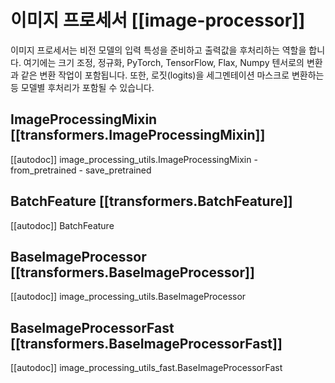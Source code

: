 <!--Copyright 2022 The HuggingFace Team. All rights reserved.

Licensed under the Apache License, Version 2.0 (the "License"); you may not use this file except in compliance with
the License. You may obtain a copy of the License at

http://www.apache.org/licenses/LICENSE-2.0

Unless required by applicable law or agreed to in writing, software distributed under the License is distributed on
an "AS IS" BASIS, WITHOUT WARRANTIES OR CONDITIONS OF ANY KIND, either express or implied. See the License for the
specific language governing permissions and limitations under the License.

⚠️ Note that this file is in Markdown but contain specific syntax for our doc-builder (similar to MDX) that may not be
rendered properly in your Markdown viewer.

-->

# 이미지 프로세서 [[image-processor]]

이미지 프로세서는 비전 모델의 입력 특성을 준비하고 출력값을 후처리하는 역할을 합니다. 여기에는 크기 조정, 정규화, PyTorch, TensorFlow, Flax, Numpy 텐서로의 변환과 같은 변환 작업이 포함됩니다. 또한, 로짓(logits)을 세그멘테이션 마스크로 변환하는 등 모델별 후처리가 포함될 수 있습니다.


## ImageProcessingMixin [[transformers.ImageProcessingMixin]]

[[autodoc]] image_processing_utils.ImageProcessingMixin
    - from_pretrained
    - save_pretrained

## BatchFeature [[transformers.BatchFeature]]

[[autodoc]] BatchFeature

## BaseImageProcessor [[transformers.BaseImageProcessor]]

[[autodoc]] image_processing_utils.BaseImageProcessor


## BaseImageProcessorFast [[transformers.BaseImageProcessorFast]]

[[autodoc]] image_processing_utils_fast.BaseImageProcessorFast
